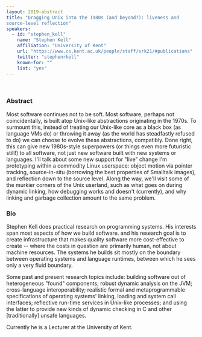 ```yaml
---
layout: 2019-abstract
title: "Dragging Unix into the 1980s (and beyond?): liveness and
source-level reflection"
speakers:
  - id: "stephen_kell"
    name: "Stephen Kell"
    affiliation: "University of Kent"
    url: "https://www.cs.kent.ac.uk/people/staff/srk21/#publications"
    twitter: "stephenrkell"
    known-for: ""
    list: "yes"
---
```


<br/>

### Abstract

Most software continues not to be soft. Most software, perhaps not coincidentally, is built atop Unix-like abstractions originating in the 1970s. To surmount this, instead of treating our Unix-like core as a black box (as language VMs do) or throwing it away (as the world has steadfastly refused to do) we can choose to evolve these abstractions, compatibly. Done right, this can give new 1980s-style superpowers (or things even more futuristic still!) to all software, not just new software built with new systems or languages. I'll talk about some new support for "live" change I'm prototyping within a commodity Linux userspace: object motion via pointer tracking, source-in-situ (borrowing the best properties of Smalltalk images), and reflection down to the source level. Along the way, we'll visit some of the murkier corners of the Unix userland, such as what goes on during dynamic linking, how debugging works and doesn't (currently), and why linking and garbage collection amount to the same problem.



### Bio

Stephen Kell does practical research on programming systems. His
interests span most aspects of how we build software. and his research
goal is to create infrastructure that makes quality software more
cost-effective to create -- where the costs in question are primarily
human, not about machine resources. The systems he builds sit mostly on
the boundary between operating systems and language runtimes, between
which he sees only a very fluid boundary.

Some past and present research topics include: building software out of
heterogeneous "found" components; robust dynamic analysis on the JVM;
cross-language interoperability; realistic formal and metaprogrammable
specifications of operating systems' linking, loading and system call
interfaces; reflective run-time services in Unix-like processes; and
using the latter to provide new kinds of dynamic checking in C and other
[traditionally] unsafe languages.

Currently he is a Lecturer at the University of Kent.

